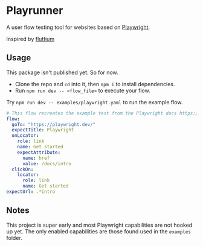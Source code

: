 # Playrunner
A user flow testing tool for websites based on [Playwright](https://playwright.dev/).

Inspired by [fluttium](https://github.com/wolfenrain/fluttium)

## Usage
This package isn't published yet. So for now.

- Clone the repo and `cd` into it, then `npm i` to install dependencies.
- Run `npm run dev -- <flow_file>` to execute your flow.

Try `npm run dev -- examples/playwright.yaml` to run the example flow.

```yaml
# This flow recreates the example test from the Playwright docs https://playwright.dev/docs/writing-tests#the-example-test
flow:
  goTo: "https://playwright.dev/"
  expectTitle: Playwright
  onLocator:
    role: link
    name: Get started
    expectAttribute:
      name: href
      value: /docs/intro
  clickOn:
    locator:
      role: link
      name: Get started
expectUrl: .*intro

```

## Notes
This project is super early and most Playwright capabilities are not hooked up yet. The only enabled capabilities are those found used in the `examples` folder.
